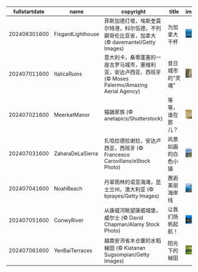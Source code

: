 |fullstartdate|name|copyright|title|image|
|--|--|--|--|--|
202406301600|FisgardLighthouse|菲斯加德灯塔，埃斯奎莫尔特港，科尔伍德，不列颠哥伦比亚省，加拿大 (© davemantel/Getty Images)|为加拿大干杯|![](/zh-CN/2024/07/202406301600FisgardLighthouse.jpg)|
202407011600|ItalicaRuins|意大利卡，桑蒂蓬塞的一座古罗马城市，塞维利亚，安达卢西亚，西班牙 (© Moses Palermo/Amazing Aerial Agency)|昔日城市的“灵魂”|![](/zh-CN/2024/07/202407011600ItalicaRuins.jpg)|
202407021600|MeerkatManor|猫鼬家族 (© anetapics/Shutterstock)|等等，谁在那儿？|![](/zh-CN/2024/07/202407021600MeerkatManor.jpg)|
202407031600|ZaharaDeLaSierra|扎哈拉德拉谢拉，安达卢西亚，西班牙 (© Francesco Carovillano/eStock Photo)|风景如画的白色小镇|![](/zh-CN/2024/07/202407031600ZaharaDeLaSierra.jpg)|
202407041600|NoahBeach|丹翠雨林的诺亚海滩，昆士兰州，澳大利亚 (© bjeayes/Getty Images)|邂逅美丽海岸线|![](/zh-CN/2024/07/202407041600NoahBeach.jpg)|
202407051600|ConwyRiver|从康威河眺望康威城堡，威尔士 (© David Chapman/Alamy Stock Photo)|让我们扬帆起航！|![](/zh-CN/2024/07/202407051600ConwyRiver.jpg)|
202407061600|YenBaiTerraces|越南安沛省木仓寨的水稻梯田 (© Kiatanan Sugsompian/Getty Images)|阳光下的梯田|![](/zh-CN/2024/07/202407061600YenBaiTerraces.jpg)|

